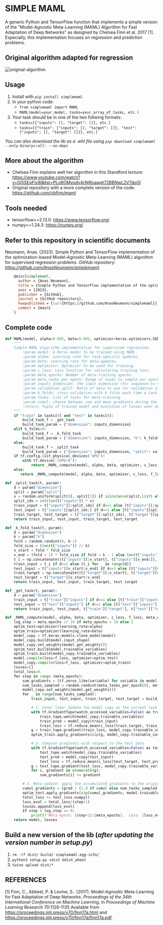 # SIMPLE MAML
A generic Python and TensorFlow function that implements a simple version of the "Model-Agnostic Meta-Learning (MAML) Algorithm for Fast Adaptation of Deep Networks" as designed by Chelsea Finn et al. 2017 [1]. Especially, this implementation focuses on regression and prediction problems. 

## Original algorithm adapted for regression
![original-algorithm](/MAML.png)

## Usage
1. Install with `pip install simplemaml`
2. In your python code:
    - `from simplemaml import MAML`
    - `MAML(model=your_model, tasks=your_array_of_tasks, etc.)`
3. Your task should be in one of the two follwing formats:
    - `tasks=[{"inputs": [], "target": []}, etc.]`
    - `tasks=[{"train": {"inputs": [], "target": []}, "test": {"inputs": [], "target": []}}, etc.]`

*You can also download the lib as a .whl file using `pip download simplemaml --only-binary=:all: --no-deps`*

## More about the algorithm
* Chelsea Finn explains well her algorithm in this Standford lecture: https://www.youtube.com/watch?v=Gj5SEpFIv8I&list=PLoROMvodv4rNjRoawgt72BBNwL2V7doGI
* Original repository with a more complete version of the code: https://github.com/cbfinn/maml

## Tools needed
* tensorflow>=2.13.0: https://www.tensorflow.org/
* numpy>=1.24.3: https://numpy.org/

## Refer to this repository in scientific documents
Neumann, Anas. (2023). Simple Python and TensorFlow implementation of the optimization-based Model-Agnostic Meta-Learning (MAML) algorithm for supervised regression problems. *GitHub repository: https://github.com/AnasNeumann/simplemaml*.

```bibtex
    @misc{simplemaml,
      author = {Anas Neumann},
      title = {Simple Python and TensorFlow implementation of the optimization-based Model-Agnostic Meta-Learning (MAML) algorithm for supervised regression problems},
      year = {2023},
      publisher = {GitHub},
      journal = {GitHub repository},
      howpublished = {\url{https://github.com/AnasNeumann/simplemaml}},
      commit = {main}
    }
```

## Complete code
```python
def MAML(model, alpha=0.005, beta=0.005, optimizer=keras.optimizers.SGD, c_loss=keras.losses.mse, f_loss=keras.losses.MeanSquaredError(), meta_epochs=100, meta_tasks_per_epoch=[10, 30], inputs_dimension=1, validation_split=0.2, k_folds=0, tasks=[], cumul=False):
    """
    Simple MAML algorithm implementation for supervised regression.
        :param model: A Keras model to be trained using MAML.
        :param alpha: Learning rate for task-specific updates.
        :param beta: Learning rate for meta-updates.
        :param optimizer: Optimizer to be used for training.
        :param c_loss: Loss function for calculating training loss.
        :param meta_epochs: Number of meta-training epochs.
        :param meta_tasks_per_epoch: Range of tasks to sample per epoch.
        :param inputs_dimension: the input dimension (for sequence-to-sequence models).
        :param validation_split: Ratio of data to use for validation in each task (could be fixed or random between two values).
        :param k_folds: cross-validation with k_folds each time a task is called for meta-learning.
        :param tasks: List of tasks for meta-training.
        :param cumul: choose between sum and mean gradients during the outer loop.
        :return: Tuple of trained model and evolution of losses over epochs.
    """
    if "train" in tasks[0] and "test" in tasks[0]:
        build_task_f = _get_task
        build_task_param = {"dimension": inputs_dimension}
    elif k_folds>0:
        build_task_f = _k_fold_task
        build_task_param = {"dimension": inputs_dimension, "k": k_folds}
    else:
        build_task_f = _split_task
        build_task_param = {"dimension": inputs_dimension, "split": validation_split}
    if tf.config.list_physical_devices('GPU'):
        with tf.device('/GPU:0'):
            return _MAML_compute(model, alpha, beta, optimizer, c_loss, f_loss, meta_epochs, meta_tasks_per_epoch, build_task_f, build_task_param, tasks, cumul)
    else:
       return _MAML_compute(model, alpha, beta, optimizer, c_loss, f_loss, meta_epochs, meta_tasks_per_epoch, build_task_f, build_task_param, tasks, cumul)

def _split_task(t, param):
    d = param["dimension"]
    split = param["split"]
    v = random.uniform(split[0], split[1]) if isinstance(split,list) else split
    split_idx = int(len(t["inputs"]) * v)
    train_input = t["inputs"][:split_idx] if d<=1 else [t["inputs"][:split_idx] for _ in range(d)]
    test_input = t["inputs"][split_idx:] if d<=1 else [t["inputs"][split_idx:] for _ in range(d)]
    train_target, test_target = t["target"][:split_idx], t["target"][split_idx:]
    return train_input, test_input, train_target, test_target

def _k_fold_task(t, param):
    d = param["dimension"]
    k = param["k"]
    fold = random.randint(0, k-1)
    fold_size = (len(t["inputs"]) // k)
    v_start = fold * fold_size
    v_end = (fold + 1) * fold_size if fold < k - 1 else len(t["inputs"])
    t_i = np.concatenate((t["inputs"][:v_start], t["inputs"][v_end:]), axis=0)
    train_input = t_i if d<=1 else [t_i for _ in range(d)]
    test_input = t["inputs"][v_start:v_end] if d<=1 else [t["inputs"][v_start:v_end] for _ in range(d)]
    train_target = np.concatenate((t["target"][:v_start], t["target"][v_end:]), axis=0)
    test_target = t["target"][v_start:v_end]
    return train_input, test_input, train_target, test_target

def _get_task(t, param):
    d = param["dimension"]
    train_input = t["train"]["inputs"] if d<=1 else [t["train"]["inputs"] for _ in range(d)]
    test_input = t["test"]["inputs"] if d<=1 else [t["test"]["inputs"] for _ in range(d)]
    return train_input, test_input, t["train"]["target"], t["test"]["target"] 

def _MAML_compute(model, alpha, beta, optimizer, c_loss, f_loss, meta_epochs, meta_tasks_per_epoch, build_task_f, build_task_param, tasks, cumul):
    log_step = meta_epochs // 10 if meta_epochs > 10 else 1
    optim_test=optimizer(learning_rate=alpha)
    optim_train=optimizer(learning_rate=beta)
    model_copy = tf.keras.models.clone_model(model)
    model_copy.build(model.input_shape)
    model_copy.set_weights(model.get_weights())
    optim_test.build(model.trainable_variables)
    optim_train.build(model_copy.trainable_variables)
    model.compile(loss=f_loss, optimizer=optim_test)
    model_copy.compile(loss=f_loss, optimizer=optim_train)
    losses=[]
    total_loss=0.
    for step in range (meta_epochs):
        sum_gradients = [tf.zeros_like(variable) for variable in model.trainable_variables]
        num_tasks_sampled = random.randint(meta_tasks_per_epoch[0], meta_tasks_per_epoch[1])
        model_copy.set_weights(model.get_weights())
        for _ in range(num_tasks_sampled):
            train_input, test_input, train_target, test_target = build_task_f(random.choice(tasks), build_task_param)

            # 1. Inner loop: Update the model copy on the current task
            with tf.GradientTape(watch_accessed_variables=False) as train_tape:
                train_tape.watch(model_copy.trainable_variables)
                train_pred = model_copy(train_input)
                train_loss = tf.reduce_mean(c_loss(train_target, train_pred))
            g = train_tape.gradient(train_loss, model_copy.trainable_variables)
            optim_train.apply_gradients(zip(g, model_copy.trainable_variables))

            # 2. Compute gradients with respect to the test data
            with tf.GradientTape(watch_accessed_variables=False) as test_tape:
                test_tape.watch(model_copy.trainable_variables)
                test_pred = model_copy(test_input)
                test_loss = tf.reduce_mean(c_loss(test_target, test_pred))
            g = test_tape.gradient(test_loss, model_copy.trainable_variables)
            for i, gradient in enumerate(g):
                sum_gradients[i] += gradient

        # 3. Meta-update: apply the accumulated gradients to the original model
        cumul_gradients = [grad / (1.0 if cumul else num_tasks_sampled) for grad in sum_gradients]
        optim_test.apply_gradients(zip(cumul_gradients, model.trainable_variables))
        total_loss += test_loss.numpy()
        loss_evol = total_loss/(step+1)
        losses.append(loss_evol)
        if step % log_step == 0:
            print(f'Meta epoch: {step+1}/{meta_epochs},  Loss: {loss_evol}')
    return model, losses
```

## Build a new version of the lib (*after updating the version number in setup.py*)
1. `rm -rf dist/ build/ simplemaml.egg-info/`
2. `python3 setup.py sdist bdist_wheel`
3. `twine upload dist/*`

## REFERENCES
[1] Finn, C., Abbeel, P. &amp; Levine, S.. (2017). Model-Agnostic Meta-Learning for Fast Adaptation of Deep Networks. <i>Proceedings of the 34th International Conference on Machine Learning</i>, in <i>Proceedings of Machine Learning Research</i> 70:1126-1135 Available from https://proceedings.mlr.press/v70/finn17a.html and https://proceedings.mlr.press/v70/finn17a/finn17a.pdf.
